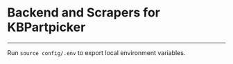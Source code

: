 # Backend and Scrapers for KBPartpicker
---
Run `source config/.env` to export local environment variables.

